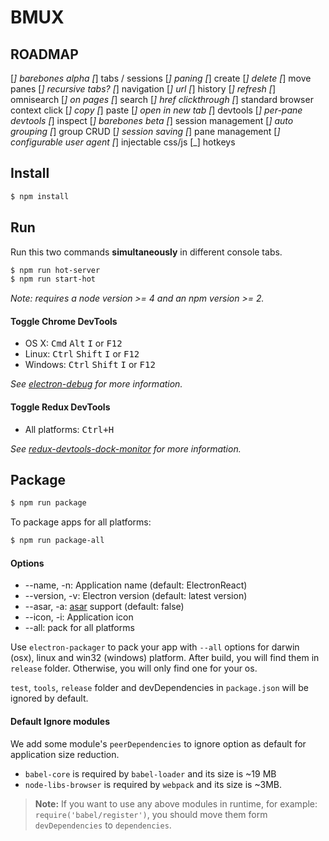 # BMUX

## ROADMAP
[_] barebones alpha
    [_] tabs / sessions
    [_] paning
        [_] create
        [_] delete
        [_] move panes
        [_] recursive tabs?
    [_] navigation
        [_] url
        [_] history
        [_] refresh
        [_] omnisearch
    [_] on pages
        [_] search
        [_] href clickthrough
    [_] standard browser context click
        [_] copy
        [_] paste
        [_] open in new tab
    [_] devtools
        [_] per-pane devtools
        [_] inspect
[_] barebones beta
    [_] session management
        [_] auto grouping
        [_] group CRUD
        [_] session saving
    [_] pane management
        [_] configurable user agent
        [_] injectable css/js
    [_] hotkeys


## Install

```bash
$ npm install
```

## Run

Run this two commands __simultaneously__ in different console tabs.

```bash
$ npm run hot-server
$ npm run start-hot
```

*Note: requires a node version >= 4 and an npm version >= 2.*

#### Toggle Chrome DevTools

- OS X: <kbd>Cmd</kbd> <kbd>Alt</kbd> <kbd>I</kbd> or <kbd>F12</kbd>
- Linux: <kbd>Ctrl</kbd> <kbd>Shift</kbd> <kbd>I</kbd> or <kbd>F12</kbd>
- Windows: <kbd>Ctrl</kbd> <kbd>Shift</kbd> <kbd>I</kbd> or <kbd>F12</kbd>

*See [electron-debug](https://github.com/sindresorhus/electron-debug) for more information.*

#### Toggle Redux DevTools
- All platforms: <kbd>Ctrl+H</kbd>

*See [redux-devtools-dock-monitor](https://github.com/gaearon/redux-devtools-dock-monitor) for more information.*


## Package

```bash
$ npm run package
```

To package apps for all platforms:

```bash
$ npm run package-all
```

#### Options

- --name, -n: Application name (default: ElectronReact)
- --version, -v: Electron version (default: latest version)
- --asar, -a: [asar](https://github.com/atom/asar) support (default: false)
- --icon, -i: Application icon
- --all: pack for all platforms

Use `electron-packager` to pack your app with `--all` options for darwin (osx), linux and win32 (windows) platform. After build, you will find them in `release` folder. Otherwise, you will only find one for your os.

`test`, `tools`, `release` folder and devDependencies in `package.json` will be ignored by default.

#### Default Ignore modules

We add some module's `peerDependencies` to ignore option as default for application size reduction.

- `babel-core` is required by `babel-loader` and its size is ~19 MB
- `node-libs-browser` is required by `webpack` and its size is ~3MB.

> **Note:** If you want to use any above modules in runtime, for example: `require('babel/register')`, you should move them form `devDependencies` to `dependencies`.

